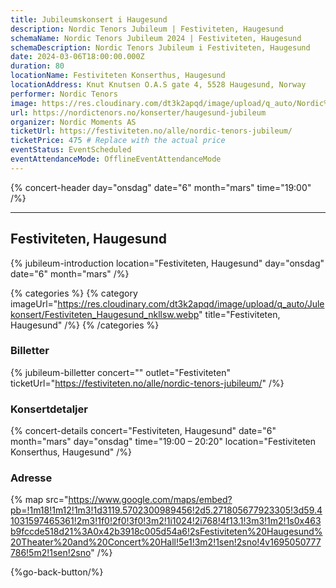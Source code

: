 ```yaml
---
title: Jubileumskonsert i Haugesund
description: Nordic Tenors Jubileum | Festiviteten, Haugesund
schemaName: Nordic Tenors Jubileum 2024 | Festiviteten, Haugesund
schemaDescription: Nordic Tenors Jubileum i Festiviteten, Haugesund
date: 2024-03-06T18:00:00.000Z
duration: 80
locationName: Festiviteten Konserthus, Haugesund
locationAddress: Knut Knutsen O.A.S gate 4, 5528 Haugesund, Norway
performer: Nordic Tenors
image: https://res.cloudinary.com/dt3k2apqd/image/upload/q_auto/Nordic%20Tenors/OG%20images/Jubileum/Haugesund_dssnfg.webp
url: https://nordictenors.no/konserter/haugesund-jubileum
organizer: Nordic Moments AS
ticketUrl: https://festiviteten.no/alle/nordic-tenors-jubileum/
ticketPrice: 475 # Replace with the actual price
eventStatus: EventScheduled
eventAttendanceMode: OfflineEventAttendanceMode
---
```


{% concert-header day="onsdag" date="6" month="mars" time="19:00" /%}

---

## Festiviteten, Haugesund

{% jubileum-introduction location="Festiviteten, Haugesund" day="onsdag" date="6" month="mars" /%}

{% categories %}
{% category imageUrl="https://res.cloudinary.com/dt3k2apqd/image/upload/q_auto/Julekonsert/Festiviteten_Haugesund_nkllsw.webp" title="Festiviteten, Haugesund" /%}
{% /categories %}

### Billetter

{% jubileum-billetter concert="" outlet="Festiviteten" ticketUrl="https://festiviteten.no/alle/nordic-tenors-jubileum/" /%}

### Konsertdetaljer

{% concert-details concert="Festiviteten, Haugesund" date="6" month="mars" day="onsdag" time="19:00 – 20:20" location="Festiviteten Konserthus, Haugesund" /%}

### Adresse

{% map src="https://www.google.com/maps/embed?pb=!1m18!1m12!1m3!1d3119.5702300989456!2d5.271805677923305!3d59.41031597465361!2m3!1f0!2f0!3f0!3m2!1i1024!2i768!4f13.1!3m3!1m2!1s0x463b9fccde518d21%3A0x42b3918c005d54a6!2sFestiviteten%20Haugesund%20Theater%20and%20Concert%20Hall!5e1!3m2!1sen!2sno!4v1695050777786!5m2!1sen!2sno" /%}

{%go-back-button/%}
